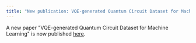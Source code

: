 ```yaml
---
title: "New publication: VQE-generated Quantum Circuit Dataset for Machine Learning"
---
```


A new paper "VQE-generated Quantum Circuit Dataset for Machine Learning" is now published [here](https://doi.org/10.1103/c43x-9866).
